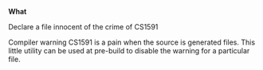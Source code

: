 **What**

Declare a file innocent of the crime of CS1591

Compiler warning CS1591 is a pain when the source is generated files.
This little utility can be used at pre-build to disable the warning for a particular file.
